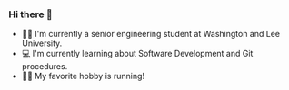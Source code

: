 ### Hi there 👋
- 👨‍🎓 I'm currently a senior engineering student at Washington and Lee University.
- 💻 I'm currently learning about Software Development and Git procedures.
- 🏃‍♂️ My favorite hobby is running!

<!--
**ZachM00re/ZachM00re** is a ✨ _special_ ✨ repository because its `README.md` (this file) appears on your GitHub profile.

Here are some ideas to get you started:

- 🔭 I’m currently working on ...
- 🌱 I’m currently learning ...
- 👯 I’m looking to collaborate on ...
- 🤔 I’m looking for help with ...
- 💬 Ask me about ...
- 📫 How to reach me: ...
- 😄 Pronouns: ...
- ⚡ Fun fact: ...
-->
